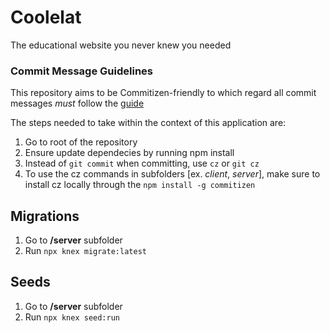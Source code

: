# Coolelat

The educational website you never knew you needed

### Commit Message Guidelines

This repository aims to be Commitizen-friendly to which regard all commit messages *must* follow the [guide](https://www.npmjs.com/package/commitizen)

The steps needed to take within the context of this application are:

1. Go to root of the repository
2. Ensure update dependecies by running npm install
3. Instead of `git commit` when committing, use `cz` or `git cz` 
4. To use the cz commands in subfolders [ex. *client*, *server*], make sure to install cz locally through the `npm install -g commitizen`

## Migrations

1. Go to **/server** subfolder
2. Run `npx knex migrate:latest`

## Seeds

1. Go to **/server** subfolder
2. Run `npx knex seed:run`

